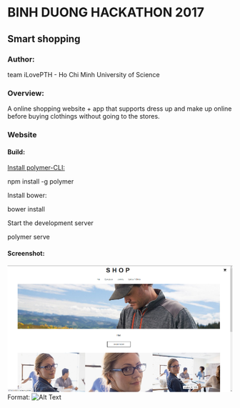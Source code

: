# BINH DUONG HACKATHON 2017

## Smart shopping

### Author:
team iLovePTH - Ho Chi Minh University of Science
 
### Overview:
A online shopping website + app that supports dress up and make up online before buying clothings without going to the stores.

### Website

#### Build: 

[Install polymer-CLI:](https://www.polymer-project.org/1.0/start/)

  npm install -g polymer 

Install bower:

  bower install

Start the development server

 polymer serve
 
 #### Screenshot:
 ![GitHub Logo](/demo/image1-web-demo.png)
Format: ![Alt Text](url)

